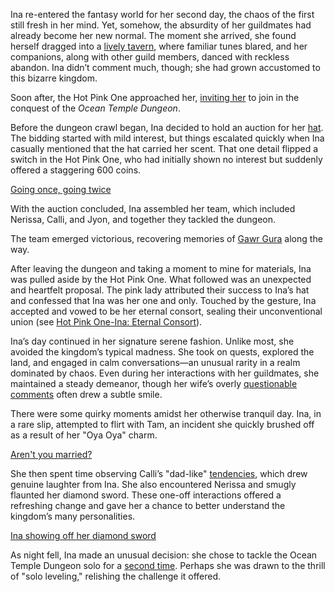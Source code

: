 Ina re-entered the fantasy world for her second day, the chaos of the first still fresh in her mind. Yet, somehow, the absurdity of her guildmates had already become her new normal. The moment she arrived, she found herself dragged into a [lively tavern](https://www.youtube.com/live/z4R10dPeuwY?feature=shared&t=364), where familiar tunes blared, and her companions, along with other guild members, danced with reckless abandon. Ina didn’t comment much, though; she had grown accustomed to this bizarre kingdom.

Soon after, the Hot Pink One approached her, [inviting her](https://www.youtube.com/live/z4R10dPeuwY?feature=shared&t=816) to join in the conquest of the _Ocean Temple Dungeon_.

Before the dungeon crawl began, Ina decided to hold an auction for her [hat](https://www.youtube.com/live/z4R10dPeuwY?feature=shared&t=1050). The bidding started with mild interest, but things escalated quickly when Ina casually mentioned that the hat carried her scent. That one detail flipped a switch in the Hot Pink One, who had initially shown no interest but suddenly offered a staggering 600 coins.

[Going once, going twice](#embed:https://www.youtube.com/live/z4R10dPeuwY?feature=shared&t=1167)

With the auction concluded, Ina assembled her team, which included Nerissa, Calli, and Jyon, and together they tackled the dungeon.

The team emerged victorious, recovering memories of [Gawr Gura](https://www.youtube.com/live/z4R10dPeuwY?feature=shared&t=3134) along the way.

After leaving the dungeon and taking a moment to mine for materials, Ina was pulled aside by the Hot Pink One. What followed was an unexpected and heartfelt proposal. The pink lady attributed their success to Ina’s hat and confessed that Ina was her one and only. Touched by the gesture, Ina accepted and vowed to be her eternal consort, sealing their unconventional union (see [Hot Pink One-Ina: Eternal Consort](#edge:irys-ina)).

Ina’s day continued in her signature serene fashion. Unlike most, she avoided the kingdom’s typical madness. She took on quests, explored the land, and engaged in calm conversations—an unusual rarity in a realm dominated by chaos. Even during her interactions with her guildmates, she maintained a steady demeanor, though her wife’s overly [questionable comments](https://www.youtube.com/live/z4R10dPeuwY?feature=shared&t=4239) often drew a subtle smile.

There were some quirky moments amidst her otherwise tranquil day. Ina, in a rare slip, attempted to flirt with Tam, an incident she quickly brushed off as a result of her "Oya Oya" charm.

[Aren't you married?](#embed:https://www.youtube.com/live/z4R10dPeuwY?feature=shared&t=6629)

She then spent time observing Calli’s "dad-like" [tendencies](https://www.youtube.com/live/z4R10dPeuwY?feature=shared&t=7411), which drew genuine laughter from Ina. She also encountered Nerissa and smugly flaunted her diamond sword. These one-off interactions offered a refreshing change and gave her a chance to better understand the kingdom’s many personalities.

[Ina showing off her diamond sword](#embed:https://www.youtube.com/embed/z4R10dPeuwY?si=GDfvf9GNu8D0JHOx&start=7120)

As night fell, Ina made an unusual decision: she chose to tackle the Ocean Temple Dungeon solo for a [second time](https://www.youtube.com/live/z4R10dPeuwY?feature=shared&t=9950). Perhaps she was drawn to the thrill of "solo leveling," relishing the challenge it offered.
